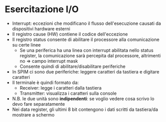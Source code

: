 # Esercitazione I/O
- Interrupt: eccezioni che modificano il flusso dell'esecuzione causati da dispositivi hardware esterni
- Il registro cause (HW) contiene il codice dell'eccezione
- Il registro status consente di abilitare il processore alla comunicazione su certe linee
    - Se una periferica ha una linea con interrupt abilitata nello status register, la comunicazione sarà percepita dal processore, altrimenti no => campo interrupt mask
    - Consente quindi di abilitare/disabilitare periferiche
- In SPIM ci sono due periferiche: leggere caratteri da tastiera e digitare caratteri
- Il terminale è quindi formato da:
    - Receiver: legge i caratteri dalla tastiera
    - Transmitter: visualizza i caratteri sulla console
- N.B. le due unità sono <b>indipendenti</b>: se voglio vedere cosa scrivo lo devo fare separatamente
- Nei data register, gli ultimi 8 bit contengono i dati scritti da tastiera/da mostrare a schermo